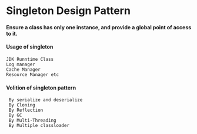 # Singleton Design Pattern
#### Ensure a class has only one instance, and provide a global point of access to it.

#### Usage of singleton 
    JDK Runntime Class 
    Log manager 
    Cache Manager 
    Resource Manager etc 


#### Volition  of singleton pattern
     By serialize and deserialize
     By Cloning
     By Reflection 
     By GC 
     By Multi-Threading  
     By Multiple classloader
  

